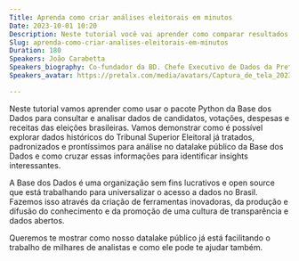 ```yaml
---
Title: Aprenda como criar análises eleitorais em minutos
Date: 2023-10-01 10:20
Description: Neste tutorial você vai aprender como comparar resultados de eleições, além de criar visualizações e mapas com dados geolocalizados por urna, município e muito mais.
Slug: aprenda-como-criar-analises-eleitorais-em-minutos
Duration: 180
Speakers: João Carabetta
Speakers_biography: Co-fundador da BD. Chefe Executivo de Dados da Prefeitura do Rio de Janeiro, Físico pela Unicamp e Mestre em Modelagem Matemática pela FGV, João atua na intersecção entre ciência de dados e governo.
Speakers_avatar: https://pretalx.com/media/avatars/Captura_de_tela_2023-06-18_230917_1z8LFWv.png

---
```


Neste tutorial vamos aprender como usar o pacote Python da Base dos Dados para consultar e analisar dados de candidatos, votações, despesas e receitas das eleições brasileiras. Vamos demonstrar como é possível explorar dados históricos do Tribunal Superior Eleitoral já tratados, padronizados e prontíssimos para análise no datalake público da Base dos Dados e como cruzar essas informações para identificar insights interessantes.

A Base dos Dados é uma organização sem fins lucrativos e open source que está trabalhando para universalizar o acesso a dados no Brasil. Fazemos isso através da criação de ferramentas inovadoras, da produção e difusão do conhecimento e da promoção de uma cultura de transparência e dados abertos.

Queremos te mostrar como nosso datalake público já está facilitando o trabalho de milhares de analistas e como ele pode te ajudar também.